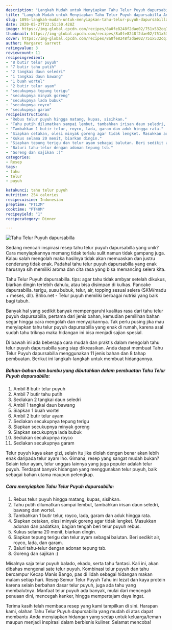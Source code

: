 ```yaml
---
description: "Langkah Mudah untuk Menyiapkan Tahu Telur Puyuh dapursabilla Anti Gagal"
title: "Langkah Mudah untuk Menyiapkan Tahu Telur Puyuh dapursabilla Anti Gagal"
slug: 1895-langkah-mudah-untuk-menyiapkan-tahu-telur-puyuh-dapursabilla-anti-gagal
date: 2020-05-27T22:51:50.428Z
image: https://img-global.cpcdn.com/recipes/8a0fe8248f2dae02/751x532cq70/tahu-telur-puyuh-dapursabilla-foto-resep-utama.jpg
thumbnail: https://img-global.cpcdn.com/recipes/8a0fe8248f2dae02/751x532cq70/tahu-telur-puyuh-dapursabilla-foto-resep-utama.jpg
cover: https://img-global.cpcdn.com/recipes/8a0fe8248f2dae02/751x532cq70/tahu-telur-puyuh-dapursabilla-foto-resep-utama.jpg
author: Margaret Garrett
ratingvalue: 3
reviewcount: 11
recipeingredient:
- "8 butir telur puyuh"
- "7 butir tahu putih"
- "2 tangkai daun seledri"
- "1 tangkai daun bawang"
- "1 buah wortel"
- "2 butir telur ayam"
- "secukupnya tepung terigu"
- "secukupnya minyak goreng"
- "secukupnya lada bubuk"
- "secukupnya royco"
- "secukupnya garam"
recipeinstructions:
- "Rebus telur puyuh hingga matang, kupas, sisihkan."
- "Tahu putih dilumatkan sampai lembut, tambahkan irisan daun seledri, bawang dan wortel."
- "Tambahkan 1 butir telur, royco, lada, garam dan aduk hingga rata."
- "Siapkan cetakan, olesi minyak goreng agar tidak lengket. Masukkan adonan dan padatkan, bagian tengah beri telur puyuh rebus."
- "Kukus selama 20 menit, biarkan dingin."
- "Siapkan tepung terigu dan telur ayam sebagai balutan. Beri sedikit air, royco, lada, dan garam."
- "Baluri tahu-telur dengan adonan tepung tsb."
- "Goreng dan sajikan :)"
categories:
- Resep
tags:
- tahu
- telur
- puyuh

katakunci: tahu telur puyuh 
nutrition: 254 calories
recipecuisine: Indonesian
preptime: "PT12M"
cooktime: "PT40M"
recipeyield: "1"
recipecategory: Dinner

---
```



![Tahu Telur Puyuh dapursabilla](https://img-global.cpcdn.com/recipes/8a0fe8248f2dae02/751x532cq70/tahu-telur-puyuh-dapursabilla-foto-resep-utama.jpg)

Sedang mencari inspirasi resep tahu telur puyuh dapursabilla yang unik? Cara menyiapkannya memang tidak terlalu sulit namun tidak gampang juga. Kalau salah mengolah maka hasilnya tidak akan memuaskan dan justru cenderung tidak enak. Padahal tahu telur puyuh dapursabilla yang enak harusnya sih memiliki aroma dan cita rasa yang bisa memancing selera kita.

Tahu Telur Puyuh dapursabilla. tips: agar tahu tidak ambyar setelah dikukus, biarkan dingin terlebih dahulu, atau bisa disimpan di kulkas. Pancake dapursabilla. terigu, susu bubuk, telur, air, topping sesuai selera (SKM/madu + meses, dll). Brilio.net - Telur puyuh memiliki berbagai nutrisi yang baik bagi tubuh.

Banyak hal yang sedikit banyak mempengaruhi kualitas rasa dari tahu telur puyuh dapursabilla, pertama dari jenis bahan, kemudian pemilihan bahan segar hingga cara mengolah dan menyajikannya. Tak perlu pusing jika mau menyiapkan tahu telur puyuh dapursabilla yang enak di rumah, karena asal sudah tahu triknya maka hidangan ini bisa menjadi sajian spesial.


Di bawah ini ada beberapa cara mudah dan praktis dalam mengolah tahu telur puyuh dapursabilla yang siap dikreasikan. Anda dapat membuat Tahu Telur Puyuh dapursabilla menggunakan 11 jenis bahan dan 8 tahap pembuatan. Berikut ini langkah-langkah untuk membuat hidangannya.

<!--inarticleads1-->

##### Bahan-bahan dan bumbu yang dibutuhkan dalam pembuatan Tahu Telur Puyuh dapursabilla:

1. Ambil 8 butir telur puyuh
1. Ambil 7 butir tahu putih
1. Sediakan 2 tangkai daun seledri
1. Ambil 1 tangkai daun bawang
1. Siapkan 1 buah wortel
1. Ambil 2 butir telur ayam
1. Sediakan secukupnya tepung terigu
1. Siapkan secukupnya minyak goreng
1. Siapkan secukupnya lada bubuk
1. Sediakan secukupnya royco
1. Sediakan secukupnya garam


Telur puyuh kaya akan gizi, selain itu jika diolah dengan benar akan lebih enak daripada telur ayam lho. Gimana, resep yang sangat mudah bukan? Selain telur ayam, telur unggas lainnya yang juga populer adalah telur puyuh. Terdapat banyak hidangan yang menggunakan telur puyuh, baik sebagai bahan utama maupun pelengkap. 

<!--inarticleads2-->

##### Cara menyiapkan Tahu Telur Puyuh dapursabilla:

1. Rebus telur puyuh hingga matang, kupas, sisihkan.
1. Tahu putih dilumatkan sampai lembut, tambahkan irisan daun seledri, bawang dan wortel.
1. Tambahkan 1 butir telur, royco, lada, garam dan aduk hingga rata.
1. Siapkan cetakan, olesi minyak goreng agar tidak lengket. Masukkan adonan dan padatkan, bagian tengah beri telur puyuh rebus.
1. Kukus selama 20 menit, biarkan dingin.
1. Siapkan tepung terigu dan telur ayam sebagai balutan. Beri sedikit air, royco, lada, dan garam.
1. Baluri tahu-telur dengan adonan tepung tsb.
1. Goreng dan sajikan :)


Misalnya saja telur puyuh balado, ekado, serta tahu fantasi. Kali ini, akan dibahas mengenai sate telur puyuh. Kombinasi telur puyuh dan tahu bercampur Kecap Manis Bango, pas di lidah sebagai hidangan makan malam setiap hari. Resep Semur Telur Puyuh Tahu ini lezat dan kaya protein karena selain berbahan dasar telur puyuh, juga ada tahu yang membalutnya. Manfaat telur puyuh ada banyak, mulai dari mencegah penuaan dini, mencegah kanker, hingga mempertajam daya ingat. 

Terima kasih telah membaca resep yang kami tampilkan di sini. Harapan kami, olahan Tahu Telur Puyuh dapursabilla yang mudah di atas dapat membantu Anda menyiapkan hidangan yang sedap untuk keluarga/teman maupun menjadi inspirasi dalam berbisnis kuliner. Selamat mencoba!
